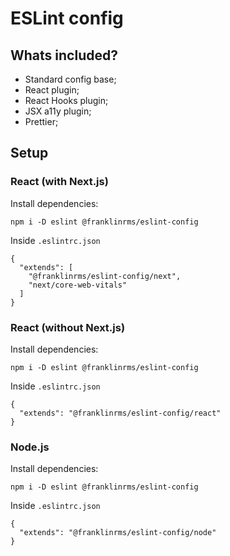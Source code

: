 # ESLint config

## Whats included?

- Standard config base;
- React plugin;
- React Hooks plugin;
- JSX a11y plugin;
- Prettier;

## Setup

### React (with Next.js)

Install dependencies:
```
npm i -D eslint @franklinrms/eslint-config
```
Inside `.eslintrc.json`
```
{
  "extends": [
    "@franklinrms/eslint-config/next", 
    "next/core-web-vitals"
  ]
}
```

### React (without Next.js)

Install dependencies:
```
npm i -D eslint @franklinrms/eslint-config
```
Inside `.eslintrc.json`
```
{
  "extends": "@franklinrms/eslint-config/react"
}
```

### Node.js

Install dependencies:
```
npm i -D eslint @franklinrms/eslint-config
```
Inside `.eslintrc.json`
```
{
  "extends": "@franklinrms/eslint-config/node"
}
```
